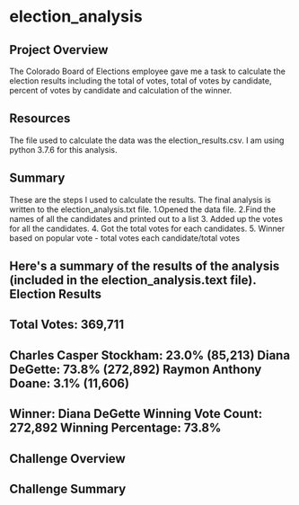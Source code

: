 # election_analysis

## Project Overview
The Colorado Board of Elections employee gave me a task to calculate the election results including the total of votes, total of votes by candidate, percent of votes by candidate and calculation of the winner.

## Resources
The file used to calculate the data was the election_results.csv.
I am using python 3.7.6 for this analysis.

## Summary
These are the steps I used to calculate the results. The final analysis is written to the election_analysis.txt file.
1.Opened the data file.
2.Find the names of all the candidates and printed out to a list
3. Added up the votes for all the candidates.
4. Got the total votes for each candidates.
5. Winner based on popular vote - total votes each candidate/total votes

Here's a summary of the results of the analysis (included in the election_analysis.text file).
Election Results
-------------------------
Total Votes: 369,711
-------------------------
Charles Casper Stockham: 23.0% (85,213)
Diana DeGette: 73.8% (272,892)
Raymon Anthony Doane: 3.1% (11,606)
-------------------------
Winner: Diana DeGette
Winning Vote Count: 272,892
Winning Percentage: 73.8%
-------------------------

## Challenge Overview

## Challenge Summary
